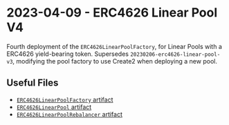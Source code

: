 # 2023-04-09 - ERC4626 Linear Pool V4

Fourth deployment of the `ERC4626LinearPoolFactory`, for Linear Pools with a ERC4626 yield-bearing token.
Supersedes `20230206-erc4626-linear-pool-v3`, modifying the pool factory to use Create2 when deploying a new pool.

## Useful Files

- [`ERC4626LinearPoolFactory` artifact](./artifact/ERC4626LinearPoolFactory.json)
- [`ERC4626LinearPool` artifact](./artifact/ERC4626LinearPool.json)
- [`ERC4626LinearPoolRebalancer` artifact](./artifact/ERC4626LinearPoolRebalancer.json)
